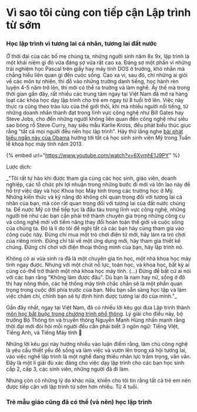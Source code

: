 # Vì sao tôi cùng con tiếp cận Lập trình từ sớm

### Học lập trình vì tương lai cá nhân, tương lai đất nước

Ở thời đại của các bố mẹ chúng ta, những người sinh năm 8x 9x, lập trình là một khái niệm gì đó vừa đáng sợ vừa rất cao xa. Đáng sợ một phần vì những trải nghiệm học Pascal trên giấy hay máy tính DOS ở trường, khó nhằn mà chẳng hiểu liên quan gì đến cuộc sống. Cao xa vì, sau đó, chỉ những ai giỏi về các môn tự nhiên, thi đỗ vào những trường danh tiếng, học hành rèn luyện 4-5 năm trở lên, thì mới có thể ra trường và làm nghề. Ấy thế mà trong thời gian gần đây, rất nhiều các trung tâm ngay tại Việt Nam đã mở ra hàng loạt các khóa học dạy lập trình cho trẻ em ngay từ 8 tuổi trở lên. Việc này thực ra cũng theo trào lưu của thế giới thôi, khi mà nhiều người nổi tiếng, từ những doanh nhân thành đạt trong lĩnh vực công nghệ như Bill Gates hay Steve Jobs, cho đến những người không liên quan đến công nghệ như siêu sao bóng rổ Steve Curry, hay siêu mẫu  Karlie Kross, đều phát biểu thúc giục rằng "tất cả mọi người đều nền học lập trình". Hãy thử lắng nghe [bài phát biểu ngắn này của Obama](https://www.youtube.com/watch?v=6XvmhE1J9PY) hướng tới tất cả học sinh sinh viên Mỹ trong Tuần lễ khoa học máy tính năm 2013.

{% embed url="https://www.youtube.com/watch?v=6XvmhE1J9PY" %}

Lược dịch: 

_"Tôi rất tự hào khi được tham gia cùng các học sinh, giáo viên, doanh nghiệp, các tổ chức phi lợi nhuận trong những bước đi mới và lớn lao này để hỗ trợ việc dạy và học Khoa học Máy tính trong các trường học ở Mỹ. Những kiến thức và kỹ năng đó không chỉ quan trọng đối với tương lai cá nhân của bạn, mà còn rất quan trọng đối với tương lai của đất nước chúng ta. Để nước Mỹ có thể tiếp tục là đầu tàu trong lĩnh vực công nghệ, những người trẻ như các bạn cần phải trở thành chuyên gia trong những công cụ và công nghệ mới với tiềm năng thay đổi hoàn toàn thế giới và cuộc sống của chúng ta. Đó là lí do tôi đề nghị tất cả các bạn hãy cùng tham gia vào công cuộc này. Đừng chỉ mua một trò chơi điện tử mới, hãy làm ra trò chơi của riêng mình. Đừng chỉ tải về một ứng dụng mới, hãy tham gia thiết kế chúng. Đừng chỉ chơi với điện thoại thông minh của bạn, hãy lập trình nó.  
  
Không có ai vừa sinh ra đã là một chuyên gia tin học, một nhà khoa học máy tính ngay được. Nhưng với một chút nỗ lực, toán học, và khoa học, bất kỳ ai cũng có-thể trở thành một nhà khoa học máy tính. \(...\) Đừng để bất cứ ai nói với các bạn rằng "Không làm được đâu". Dù bạn là nam hay nữ, sống ở đô thị hay nông thôn, các hệ thống máy tính chắc chắn sẽ là một phần quan trọng trong cuộc đời  phía trước của bạn. Nếu bạn sẵn sàng học tập và làm việc chăm chỉ, chính bạn sẽ tự định hình được tương lai đó của mình."_

Gần đây nhất, ngay tại Việt Nam, đã có nhiều lời kêu gọi đưa Lập trình thành [môn học bắt buộc trong chương trình phổ thông](https://thanhnien.vn/giao-duc/bo-truong-nguyen-manh-hung-can-day-hoc-bat-buoc-mon-ngon-ngu-lap-trinh-o-pho-thong-1298957.html). Lý giải cho điều này, bộ trưởng Bộ Thông tin và truyền thông Nguyễn Mạnh Hùng nhấn mạnh rằng thời đại mới đòi hỏi mỗi người đều cần phải biết 3 ngôn ngữ: Tiếng VIệt, Tiếng Anh, và Tiếng Máy tính 🧐

Những lời kêu gọi này hướng nhiều vào luận điểm rằng, làm chủ công nghệ là yêu cầu thiết yếu để sống và làm việc và vươn lên trong xã hội tương lai, vào việc nghề lập trình là một nghề đang thiếu nhân lực trầm trọng, vân vân. Đây là một lí giải đủ xác đáng cho việc dạy lập trình cho các bạn học sinh cấp 2, cấp 3, các sinh viên, những người đã đi làm.

Nhưng còn có những lý do khác nữa, khiến cho tôi tin rằng tất cả trẻ em nên được tiếp cận với lập trình từ sớm hơn nhiều. Từ 4 tuổi.

### Trẻ mẫu giáo cũng đã có thể \(và nên\) học lập trình




